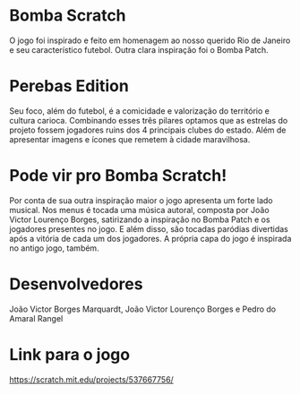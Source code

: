 # Bomba Scratch
O jogo foi inspirado e feito em homenagem ao nosso querido Rio de Janeiro e seu característico futebol. Outra clara inspiração foi o Bomba Patch.
# Perebas Edition
Seu foco, além do futebol, é a comicidade e valorização do território e cultura carioca. 
Combinando esses três pilares optamos que as estrelas do projeto fossem jogadores ruins dos 4 principais clubes do estado. 
Além de apresentar imagens e ícones que remetem à cidade maravilhosa.
# Pode vir pro Bomba Scratch!
Por conta de sua outra inspiração maior o jogo apresenta um forte lado musical. Nos menus é tocada uma música autoral, composta por João Victor Lourenço Borges, satirizando a inspiração no Bomba Patch e os jogadores presentes no jogo.
E além disso, são tocadas paródias divertidas após a vitória de cada um dos jogadores.
A própria capa do jogo é inspirada no antigo jogo, também. 
# Desenvolvedores
João Victor Borges Marquardt, João Victor Lourenço Borges e Pedro do Amaral Rangel
# Link para o jogo
https://scratch.mit.edu/projects/537667756/
